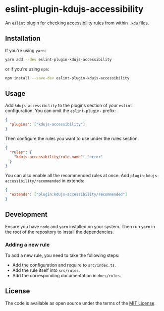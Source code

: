 # eslint-plugin-kdujs-accessibility

An `eslint` plugin for checking accessibility rules from within `.kdu` files.

## Installation

If you're using `yarn`:

```bash
yarn add --dev eslint-plugin-kdujs-accessibility
```

or if you're using `npm`:

```bash
npm install --save-dev eslint-plugin-kdujs-accessibility
```

## Usage

Add `kdujs-accessibility` to the plugins section of your `eslint` configuration. You can omit the `eslint-plugin-` prefix:

```json
{
  "plugins": ["kdujs-accessibility"]
}
```

Then configure the rules you want to use under the rules section.

```json
{
  "rules": {
    "kdujs-accessibility/rule-name": "error"
  }
}
```

You can also enable all the recommended rules at once. Add `plugin:kdujs-accessibility/recommended` in extends:

```json
{
  "extends": ["plugin:kdujs-accessibility/recommended"]
}
```

## Development

Ensure you have `node` and `yarn` installed on your system. Then run `yarn` in the root of the repository to install the dependencies.

### Adding a new rule

To add a new rule, you need to take the following steps:

- Add the configuration and require to `src/index.ts`.
- Add the rule itself into `src/rules`.
- Add the corresponding documentation in `docs/rules`.

## License

The code is available as open source under the terms of the [MIT License](https://opensource.org/licenses/MIT).
